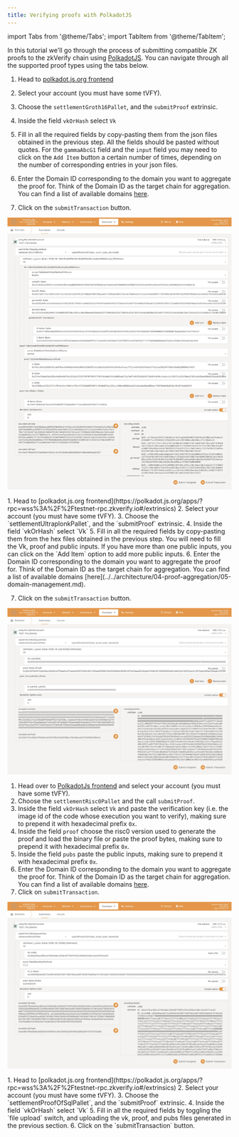 ```yaml
---
title: Verifying proofs with PolkadotJS
---
```


import Tabs from '@theme/Tabs';
import TabItem from '@theme/TabItem';

In this tutorial we'll go through the process of submitting compatible ZK proofs to the zkVerify chain using [PolkadotJS](https://polkadot.js.org/apps/?rpc=wss%3A%2F%2Ftestnet-rpc.zkverify.io#/extrinsics). You can navigate through all the supported proof types using the tabs below.

<Tabs groupId="verify-polkadotjs">

<TabItem value="groth16" label="Groth16">

1. Head to [polkadot.js.org frontend](https://polkadot.js.org/apps/?rpc=wss%3A%2F%2Ftestnet-rpc.zkverify.io#/extrinsics)
2. Select your account (you must have some tVFY).
3. Choose the `settlementGroth16Pallet`, and the `submitProof` extrinsic.
4. Inside the field `vkOrHash` select `Vk`
5. Fill in all the required fields by copy-pasting them from the json files obtained in the previous step. All the fields should be pasted without quotes. For the `gammaAbcG1` field and the `input` field you may need to click on the `Add Item` button a certain number of times, depending on the number of corresponding entries in your json files.
6. Enter the Domain ID corresponding to the domain you want to aggregate the proof for. Think of the Domain ID as the target chain for aggregation. You can find a list of available domains [here](../../architecture/04-proof-aggregation/05-domain-management.md).

7. Click on the `submitTransaction` button.

![Groth16 Proof](./img/groth16-proof.png)
</TabItem>

<TabItem value="noir" label="Noir">
1. Head to [polkadot.js.org frontend](https://polkadot.js.org/apps/?rpc=wss%3A%2F%2Ftestnet-rpc.zkverify.io#/extrinsics)
2. Select your account (you must have some tVFY).
3. Choose the `settlementUltraplonkPallet`, and the `submitProof` extrinsic.
4. Inside the field `vkOrHash` select `Vk`
5. Fill in all the required fields by copy-pasting them from the hex files obtained in the previous step. You will need to fill the Vk, proof and public inputs. If you have more than one public inputs, you can click on the `Add Item` option to add more public inputs.
6. Enter the Domain ID corresponding to the domain you want to aggregate the proof for. Think of the Domain ID as the target chain for aggregation. You can find a list of available domains [here](../../architecture/04-proof-aggregation/05-domain-management.md).

7. Click on the `submitTransaction` button.


![Submit Proof](./img/ultraplonk-proof-explorer.png)
</TabItem>

<TabItem value="risc-zero" label="Risc Zero">

1. Head over to [PolkadotJs frontend](https://polkadot.js.org/apps/?rpc=wss%3A%2F%2Ftestnet-rpc.zkverify.io#/extrinsics) and select your account (you must have some tVFY).
2. Choose the `settlementRisc0Pallet` and the call `submitProof`.
3. Inside the field `vkOrHash` select `Vk` and paste the verification key (i.e. the image id of the code whose execution you want to verify), making sure to prepend it with hexadecimal prefix `0x`.
4. Inside the field `proof` choose the risc0 version used to generate the proof and load the binary file or paste the proof bytes, making sure to prepend it with hexadecimal prefix `0x`.
5. Inside the field `pubs` paste the public inputs, making sure to prepend it with hexadecimal prefix `0x`.
6. Enter the Domain ID corresponding to the domain you want to aggregate the proof for. Think of the Domain ID as the target chain for aggregation. You can find a list of available domains [here](../../architecture/04-proof-aggregation/05-domain-management.md).
7. Click on `submitTransaction`.

![alt_text](./img/risc0-proof.png)
</TabItem>

<TabItem value="sxt" label="SxT">
1. Head to [polkadot.js.org frontend](https://polkadot.js.org/apps/?rpc=wss%3A%2F%2Ftestnet-rpc.zkverify.io#/extrinsics)
2. Select your account (you must have some tVFY).
3. Choose the `settlementProofOfSqlPallet`, and the `submitProof` extrinsic.
4. Inside the field `vkOrHash` select `Vk`
5. Fill in all the required fields by toggling the `file upload` switch, and uploading the vk, proof, and pubs files generated in the previous section.
6. Click on the `submitTransaction` button.
</TabItem>

</Tabs>



